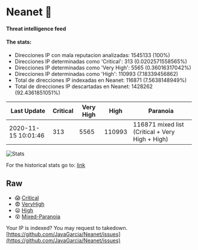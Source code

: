 # Neanet :hocho:
#### Threat intelligence feed
#### The stats:

- Direcciones IP con mala reputacion analizadas: 1545133 (100%)
- Direcciones IP determinadas como 'Critical':  313 (0.0202571558565%)
- Direcciones IP determinadas como 'Very High':  5565 (0.36016317042%)
- Direcciones IP determinadas como 'High':  110993 (7.18339456862)
- Total de direcciones IP indexadas en Neanet:  116871 (7.5638148949%)
- Total de direcciones IP descartadas en Neanet:  1428262 (92.4361851051%)

| Last Update | Critical | Very High | High | Paranoia |
| --- | --- | --- | --- | --- |
| 2020-11-15 10:01:46 | 313 | 5565 | 110993 | 116871 mixed list (Critical + Very High + High)|

![Stats](https://docs.google.com/spreadsheets/d/e/2PACX-1vSnaNMIXVabIpDJjufMlzH7poXnshF3mgd8Is1g9ytUEzVsP5my4Trn8f-xkoLLQ38xpL3HtmUexLo6/pubchart?oid=501124687&format=image)

For the historical stats go to: [link](/stats.csv)
## Raw
- :scream: [Critical](https://raw.githubusercontent.com/JavaGarcia/Neanet/master/blacklists/neanet_critical.txt)
- :fearful: [VeryHigh](https://raw.githubusercontent.com/JavaGarcia/Neanet/master/blacklists/neanet_veryHigh.txtt)
- :frowning: [High](https://raw.githubusercontent.com/JavaGarcia/Neanet/master/blacklists/neanet_high.txt)
- :dizzy_face: [Mixed-Paranoia](https://raw.githubusercontent.com/JavaGarcia/Neanet/master/blacklists/neanet_all.txt)


Your IP is indexed? You may request to takedown. [https://github.com/JavaGarcia/Neanet/issues](https://github.com/JavaGarcia/Neanet/issues)














































































































































































































































































































































































































































































































































































































































































































































































































































































































































































































































































































































































































































































































































































































































































































































































































































































































































































































































































































































































































































































































































































































































